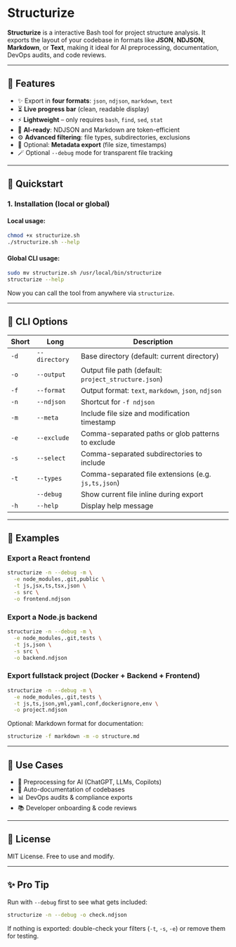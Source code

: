 # Structurize

**Structurize** is a interactive Bash tool for project structure analysis. It exports the layout of your codebase in formats like **JSON**, **NDJSON**, **Markdown**, or **Text**, making it ideal for AI preprocessing, documentation, DevOps audits, and code reviews.

---

## 🌊 Features

- ✨ Export in **four formats**: `json`, `ndjson`, `markdown`, `text`
- ⏳ **Live progress bar** (clean, readable display)
- ⚡ **Lightweight** – only requires `bash`, `find`, `sed`, `stat`
- 🤖 **AI-ready**: NDJSON and Markdown are token-efficient
- ⚙️ **Advanced filtering**: file types, subdirectories, exclusions
- 📅 Optional: **Metadata export** (file size, timestamps)
- 🪄 Optional `--debug` mode for transparent file tracking

---

## 🚀 Quickstart

### 1. Installation (local or global)

#### Local usage:
```bash
chmod +x structurize.sh
./structurize.sh --help
```

#### Global CLI usage:
```bash
sudo mv structurize.sh /usr/local/bin/structurize
structurize --help
```

Now you can call the tool from anywhere via `structurize`.

---

## 🔧 CLI Options

| Short | Long             | Description                                                |
|--------|------------------|------------------------------------------------------------|
| `-d`   | `--directory`    | Base directory (default: current directory)               |
| `-o`   | `--output`       | Output file path (default: `project_structure.json`)      |
| `-f`   | `--format`       | Output format: `text`, `markdown`, `json`, `ndjson`       |
| `-n`   | `--ndjson`       | Shortcut for `-f ndjson`                                  |
| `-m`   | `--meta`         | Include file size and modification timestamp              |
| `-e`   | `--exclude`      | Comma-separated paths or glob patterns to exclude         |
| `-s`   | `--select`       | Comma-separated subdirectories to include                 |
| `-t`   | `--types`        | Comma-separated file extensions (e.g. `js,ts,json`)       |
|        | `--debug`        | Show current file inline during export                    |
| `-h`   | `--help`         | Display help message                                      |

---

## 👀 Examples

### Export a React frontend
```bash
structurize -n --debug -m \
  -e node_modules,.git,public \
  -t js,jsx,ts,tsx,json \
  -s src \
  -o frontend.ndjson
```

### Export a Node.js backend
```bash
structurize -n --debug -m \
  -e node_modules,.git,tests \
  -t js,json \
  -s src \
  -o backend.ndjson
```

### Export fullstack project (Docker + Backend + Frontend)
```bash
structurize -n --debug -m \
  -e node_modules,.git,tests \
  -t js,ts,json,yml,yaml,conf,dockerignore,env \
  -o project.ndjson
```

Optional: Markdown format for documentation:
```bash
structurize -f markdown -m -o structure.md
```

---

## 🚚 Use Cases

- 🤖 Preprocessing for AI (ChatGPT, LLMs, Copilots)
- 📄 Auto-documentation of codebases
- 📊 DevOps audits & compliance exports
- 📚 Developer onboarding & code reviews

---

## 💼 License

MIT License. Free to use and modify.

---

## ✨ Pro Tip

Run with `--debug` first to see what gets included:
```bash
structurize -n --debug -o check.ndjson
```

If nothing is exported: double-check your filters (`-t`, `-s`, `-e`) or remove them for testing.

